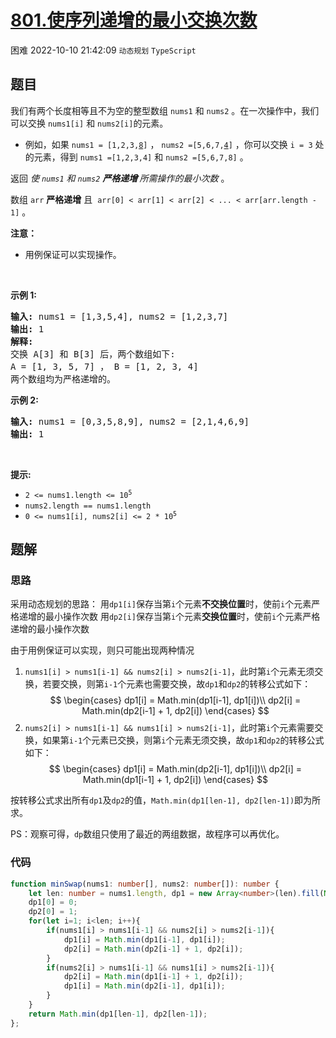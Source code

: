 # [801.使序列递增的最小交换次数](https://leetcode.cn/problems/minimum-swaps-to-make-sequences-increasing)
<span class="diff diff-hard">困难</span>
2022-10-10 21:42:09 `动态规划` `TypeScript`
## 题目
<p>我们有两个长度相等且不为空的整型数组&nbsp;<code>nums1</code>&nbsp;和&nbsp;<code>nums2</code>&nbsp;。在一次操作中，我们可以交换&nbsp;<code>nums1[i]</code>&nbsp;和&nbsp;<code>nums2[i]</code>的元素。</p>

<ul>
  <li>例如，如果 <code>nums1 = [1,2,3,<u>8</u>]</code> ， <code>nums2 =[5,6,7,<u>4</u>]</code> ，你可以交换 <code>i = 3</code> 处的元素，得到 <code>nums1 =[1,2,3,4]</code> 和 <code>nums2 =[5,6,7,8]</code> 。</li>
</ul>

<p>返回 <em>使 <code>nums1</code> 和 <code>nums2</code> <strong>严格递增&nbsp;</strong>所需操作的最小次数</em> 。</p>

<p>数组&nbsp;<code>arr</code>&nbsp;<strong>严格递增</strong> 且&nbsp;&nbsp;<code>arr[0] &lt; arr[1] &lt; arr[2] &lt; ... &lt; arr[arr.length - 1]</code>&nbsp;。</p>

<p><b>注意：</b></p>

<ul>
  <li>用例保证可以实现操作。</li>
</ul>

<p>&nbsp;</p>

<p><strong>示例 1:</strong></p>

<pre>
<strong>输入:</strong> nums1 = [1,3,5,4], nums2 = [1,2,3,7]
<strong>输出:</strong> 1
<strong>解释: </strong>
交换 A[3] 和 B[3] 后，两个数组如下:
A = [1, 3, 5, 7] ， B = [1, 2, 3, 4]
两个数组均为严格递增的。</pre>

<p><strong>示例 2:</strong></p>

<pre>
<strong>输入:</strong> nums1 = [0,3,5,8,9], nums2 = [2,1,4,6,9]
<strong>输出:</strong> 1
</pre>

<p>&nbsp;</p>

<p><strong>提示:</strong></p>

<ul>
  <li><code>2 &lt;= nums1.length &lt;= 10<sup>5</sup></code></li>
  <li><code>nums2.length == nums1.length</code></li>
  <li><code>0 &lt;= nums1[i], nums2[i] &lt;= 2 * 10<sup>5</sup></code></li>
</ul>


## 题解
### 思路
采用动态规划的思路：
用`dp1[i]`保存当第`i`个元素**不交换位置**时，使前`i`个元素严格递增的最小操作次数
用`dp2[i]`保存当第`i`个元素**交换位置**时，使前`i`个元素严格递增的最小操作次数


由于用例保证可以实现，则只可能出现两种情况
1. `nums1[i] > nums1[i-1] && nums2[i] > nums2[i-1]`，此时第`i`个元素无须交换，若要交换，则第`i-1`个元素也需要交换，故`dp1`和`dp2`的转移公式如下：
    $$
    \begin{cases}
    dp1[i] = Math.min(dp1[i-1], dp1[i])\\
    dp2[i] = Math.min(dp2[i-1] + 1, dp2[i])
    \end{cases}
    $$
2. `nums2[i] > nums1[i-1] && nums1[i] > nums2[i-1]`，此时第`i`个元素需要交换，如果第`i-1`个元素已交换，则第`i`个元素无须交换，故`dp1`和`dp2`的转移公式如下：
    $$
    \begin{cases}
    dp1[i] = Math.min(dp2[i-1], dp1[i])\\
    dp2[i] = Math.min(dp1[i-1] + 1, dp2[i])
    \end{cases}
    $$

按转移公式求出所有`dp1`及`dp2`的值，`Math.min(dp1[len-1], dp2[len-1])`即为所求。

PS：观察可得，`dp`数组只使用了最近的两组数据，故程序可以再优化。

### 代码
```typescript
function minSwap(nums1: number[], nums2: number[]): number {
    let len: number = nums1.length, dp1 = new Array<number>(len).fill(Number.MAX_SAFE_INTEGER), dp2 = new Array<number>(len).fill(Number.MAX_SAFE_INTEGER);
    dp1[0] = 0;
    dp2[0] = 1;
    for(let i=1; i<len; i++){
        if(nums1[i] > nums1[i-1] && nums2[i] > nums2[i-1]){
            dp1[i] = Math.min(dp1[i-1], dp1[i]);
            dp2[i] = Math.min(dp2[i-1] + 1, dp2[i]);
        }
        if(nums2[i] > nums1[i-1] && nums1[i] > nums2[i-1]){
            dp2[i] = Math.min(dp1[i-1] + 1, dp2[i]);
            dp1[i] = Math.min(dp2[i-1], dp1[i]);
        }
    }
    return Math.min(dp1[len-1], dp2[len-1]);
};
```
